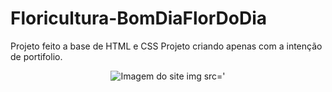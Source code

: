 # Floricultura-BomDiaFlorDoDia
Projeto feito a base de HTML e CSS 
  Projeto criando apenas com a intenção de portifolio.
    <div align="center">
      <img src='https://user-images.githubusercontent.com/101981656/167972847-799b5457-452b-4ca4-8645-eeed820595fb.png' alt='Imagem do site'>
      img src='
